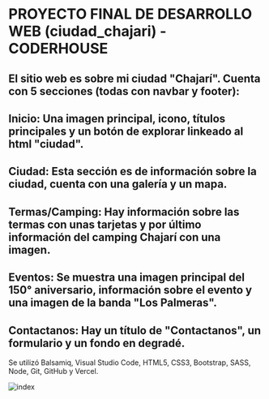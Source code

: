 # PROYECTO FINAL DE DESARROLLO WEB (ciudad_chajari) - CODERHOUSE
## El sitio web es sobre mi ciudad "Chajarí". Cuenta con 5 secciones (todas con navbar y footer):
## Inicio: Una imagen principal, icono, títulos principales y un botón de explorar linkeado al html "ciudad".
## Ciudad: Esta sección es de información sobre la ciudad, cuenta con una galería y un mapa.
## Termas/Camping: Hay información sobre las termas con unas tarjetas y por último información del camping Chajarí con una imagen.
## Eventos: Se muestra una imagen principal del 150° aniversario, información sobre el evento y una imagen de la banda "Los Palmeras".
## Contactanos: Hay un título de "Contactanos", un formulario y un fondo en degradé.

Se utilizó Balsamiq, Visual Studio Code, HTML5, CSS3, Bootstrap, SASS, Node, Git, GitHub y Vercel.
  
  ![index](https://user-images.githubusercontent.com/101586871/172497767-13f5c235-4692-4f77-b270-674a9f0e39ce.png)

